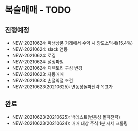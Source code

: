 # 복슬매매 - TODO

## 진행예정
- NEW-20210624: 파생상품 거래에서 수익 시 양도소딕세(15.4%)
- NEW-20210624: slack 연동
- NEW-20210624: 로깅
- NEW-20210624: 설정파일
- NEW-20210624: 디렉토리 구성 변경
- NEW-20210623: 자동매매
- NEW-20210623: 손절익절 조건
- NEW-20210623(20210625): 변동성돌파전략 목표가
## 완료
- NEW-20210623(20210625): 백테스트(변동성 돌파전략)
- NEW-20210623(20210624): 매매 대상 주식 1분 시세 크롤링

